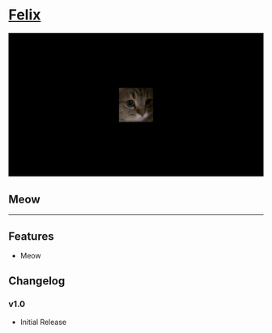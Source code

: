 # [Felix](https://openplanet.dev/plugin/felix)

![Felix Image](./opfiles/Felix.png)

## Meow

---

## Features
- Meow

## Changelog

### v1.0
- Initial Release


